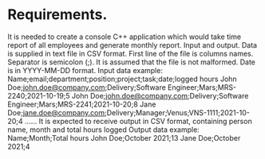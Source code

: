 # Requirements.
It is needed to create a console C++ application which would take time report of all employees and generate monthly report.
Input and output.
Data is supplied in text file in CSV format. First line of the file is columns names. Separator is semicolon (;). It is assumed that the file is not malformed. 
Date is in YYYY-MM-DD format.
Input data example:
Name;email;department;position;project;task;date;logged hours
John Doe;john.doe@company.com;Delivery;Software Engineer;Mars;MRS-2240;2021-10-19;5
John Doe;john.doe@company.com;Delivery;Software Engineer;Mars;MRS-2241;2021-10-20;8
Jane Doe;jane.doe@company.com;Delivery;Manager;Venus;VNS-1111;2021-10-20;4
......
It is expected to receive output in CSV format, containing person name, month and total hours logged
Output data example:
Name;Month;Total hours
John Doe;October 2021;13
Jane Doe;October 2021;4
